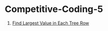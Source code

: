 # Competitive-Coding-5


1. [Find Largest Value in Each Tree Row](https://leetcode.com/problems/find-largest-value-in-each-tree-row/)

